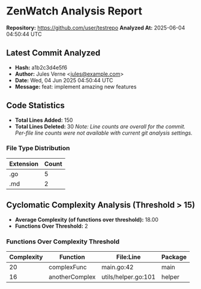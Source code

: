 
# ZenWatch Analysis Report

**Repository:** https://github.com/user/testrepo
**Analyzed At:** 2025-06-04 04:50:44 UTC



## Latest Commit Analyzed
- **Hash:** a1b2c3d4e5f6
- **Author:** Jules Verne &lt;jules@example.com>
- **Date:** Wed, 04 Jun 2025 04:50:44 UTC
- **Message:** feat: implement amazing new features

## Code Statistics
- **Total Lines Added:** 150
- **Total Lines Deleted:** 30
  *Note: Line counts are overall for the commit. Per-file line counts were not available with current git analysis settings.*

### File Type Distribution
| Extension | Count |
|-----------|-------|
| .go | 5 |
| .md | 2 |


## Cyclomatic Complexity Analysis (Threshold > 15)
- **Average Complexity (of functions over threshold):** 18.00
- **Functions Over Threshold:** 2

### Functions Over Complexity Threshold
| Complexity | Function                               | File:Line        | Package        |
|------------|----------------------------------------|------------------|----------------|
| 20 | complexFunc                     | main.go:42 | main    |
| 16 | anotherComplex                     | utils/helper.go:101 | helper    |
